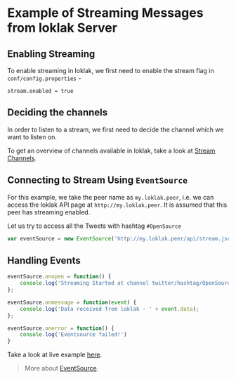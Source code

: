 # Example of Streaming Messages from loklak Server

## Enabling Streaming

To enable streaming in loklak, we first need to enable the stream flag in `conf/config.properties` - 

```properties
stream.enabled = true
```

## Deciding the channels

In order to listen to a stream, we first need to decide the channel which we want to listen on.

To get an overview of channels available in loklak, take a look at [Stream Channels](StreamChannels.md).

## Connecting to Stream Using `EventSource`


For this example, we take the peer name as `my.loklak.peer`, i.e. we can access the loklak API page at `http://my.loklak.peer`. It is assumed that this peer has streaming enabled.
 
Let us try to access all the Tweets with hashtag `#OpenSource`

```javascript
var eventSource = new EventSource('http://my.loklak.peer/api/stream.json?channel=twitter%2Fhashtag%2FOpenSource');
```

## Handling Events
```javascript
eventSource.onopen = function() {
    console.log('Streaming Started at channel twitter/hashtag/OpenSource');
};

eventSource.onmessage = function(event) {
    console.log('Data received from loklak - ' + event.data);
};

eventSource.onerror = function() {
    console.log('Eventsource failed!')
}
```

Take a look at live example [here](stream.html).

> More about [EventSource](https://developer.mozilla.org/en/docs/Web/API/EventSource).
